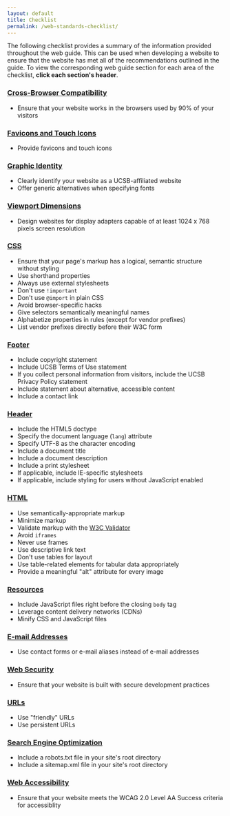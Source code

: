 ```yaml
---
layout: default
title: Checklist
permalink: /web-standards-checklist/
---
```


The following checklist provides a summary of the information provided
throughout the web guide. This can be used when developing a website to ensure
that the website has met all of the recommendations outlined in the guide.
To view the corresponding web guide section for each area of the checklist,
**click each section's header**.

### [Cross-Browser Compatibility](/browsers/)

* Ensure that your website works in the browsers used by 90% of your visitors

### [Favicons and Touch Icons](/favicon-and-touch-icons/)

* Provide favicons and touch icons

### [Graphic Identity](/ucsb-graphic-identity/)

* Clearly identify your website as a UCSB-affiliated website
* Offer generic alternatives when specifying fonts

### [Viewport Dimensions](/viewport-dimensions/)

* Design websites for display adapters capable of at least 1024 x 768 pixels screen resolution

### [CSS](/css/)

* Ensure that your page's markup has a logical, semantic structure without styling
* Use shorthand properties
* Always use external stylesheets
* Don't use `!important`
* Don't use `@import` in plain CSS
* Avoid browser-specific hacks
* Give selectors semantically meaningful names
* Alphabetize properties in rules (except for vendor prefixes)
* List vendor prefixes directly before their W3C form

### [Footer](/footer/)

* Include copyright statement
* Include UCSB Terms of Use statement
* If you collect personal information from visitors, include the UCSB Privacy Policy statement
* Include statement about alternative, accessible content
* Include a contact link</li>

### [Header](/header/)

* Include the HTML5 doctype
* Specify the document language (`lang`) attribute
* Specify UTF-8 as the character encoding
* Include a document title
* Include a document description
* Include a print stylesheet
* If applicable, include IE-specific stylesheets
* If applicable, include styling for users without JavaScript enabled

### [HTML](/html/)

* Use semantically-appropriate markup
* Minimize markup
* Validate markup with the [W3C Validator](http://validator.w3.org/)
* Avoid `iframes`
* Never use frames
* Use descriptive link text
* Don't use tables for layout
* Use table-related elements for tabular data appropriately
* Provide a meaningful "alt" attribute for every image

### [Resources](/resources/)

* Include JavaScript files right before the closing `body` tag
* Leverage content delivery networks (CDNs)
* Minify CSS and JavaScript files

### [E-mail Addresses](/email-addresses/)

* Use contact forms or e-mail aliases instead of e-mail addresses

### [Web Security](/web-security/)

* Ensure that your website is built with secure development practices

### [URLs](/urls/)

* Use "friendly" URLs
* Use persistent URLs

### [Search Engine Optimization](/seo/)

* Include a robots.txt file in your site's root directory
* Include a sitemap.xml file in your site's root directory

### [Web Accessibility](/web-accessibility/)

* Ensure that your website meets the WCAG 2.0 Level AA Success criteria for accessiblity
